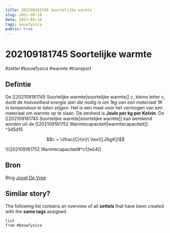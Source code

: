 ```yaml
---
title: 202109181745 Soortelijke warmte 
slug: 2021-09-18
date: 2021-09-18
tags: bouwfysica
public: true
---
```


#  202109181745 Soortelijke warmte
#zettel #bouwfysica #warmte #transport
## Defintie
De [[202109181745 Soortelijke warmte|soortelijke warmte]] $c$, kleine letter c, duidt de *hoeveelheid energie aan die nodig is om $1 kg$ van een materiaal $1 K$ in temperatuur te laten stijgen*. Het is een maat voor het vermogen van een materiaal om warmte op te slaan. De eenheid is **Joule per kg per Kelvin**. De [[202109181745 Soortelijke warmte|soortelijke warmte]] kan berekend worden uit de  [[202109181752 Warmtecapaciteit|warmtecapaciteit]]. ^345d15

$$c = \dfrac{C}{m}\ \text{[J/kgK]}$$

![[202109181752 Warmtecapaciteit#^c12eb4]]

## Bron

Blog [Joost De Vree](https://www.joostdevree.nl/shtmls/warmtecapaciteit.shtml)

## Similar story?
The following list contains an overview of all **zettels** that have been created with the **same tags** assigned.
```dataview
list
from #bouwfysica
```